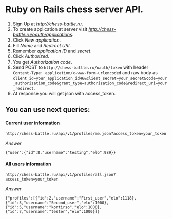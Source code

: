 # Ruby on Rails chess server API.

1. Sign Up at _http://chess-battle.ru_.
2. To create application at server visit _http://chess-battle.ru/oauth/applications_.
3. Click _New application_.
4. Fill _Name_ and _Redirect URI_.
5. Remember _application ID_ and _secret_.
6. Click _Authorized_.
7. You get _Authorization code_.
8. Send POST to `http://chess-battle.ru/oauth/token` with header `Content-Type: application/x-www-form-urlencoded` and raw body as `client_id=your_application_id46&client_secret=your_secret&code=your_authorization_code&grant_type=authorization_code&redirect_uri=your_redirect`.
9. At response you will get json with access_token.

## You can use next queries:

#### Current user information

`http://chess-battle.ru/api/v1/profiles/me.json?access_token=your_token`

_Answer_

`{"user":{"id":8,"username":"testing","elo":989}}`

#### All users information

`http://chess-battle.ru/api/v1/profiles/all.json?access_token=your_token`

_Answer_

`{"profiles":[{"id":2,"username":"First_user","elo":1118},{"id":3,"username":"Second_user","elo":1000},{"id":5,"username":"kortirso","elo":1000},{"id":7,"username":"tester","elo":1000}]}`